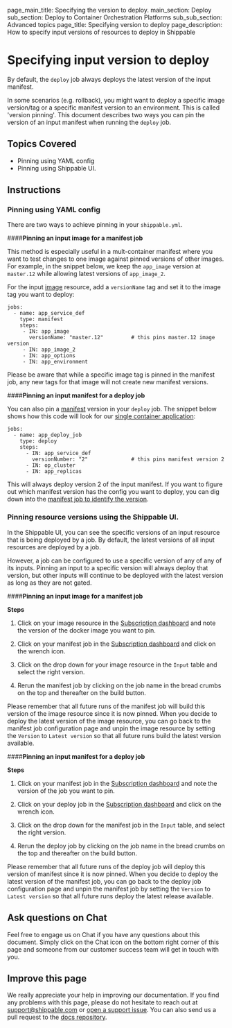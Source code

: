 page_main_title: Specifying the version to deploy.
main_section: Deploy
sub_section: Deploy to Container Orchestration Platforms
sub_sub_section: Advanced topics
page_title: Specifying version to deploy
page_description: How to specify input versions of resources to deploy in Shippable

# Specifying input version to deploy

By default, the `deploy` job always deploys the latest version of the input manifest.

In some scenarios (e.g. rollback), you might want to deploy a specific image version/tag or a specific manifest version to an environment. This is called 'version pinning'. This document describes two ways you can pin the version of an input manifest when running the `deploy` job.

## Topics Covered

* Pinning using YAML config
* Pinning using Shippable UI.

## Instructions

### Pinning using YAML config

There are two ways to achieve pinning in your `shippable.yml`.

####**Pinning an input image for a manifest job**

This method is especially useful in a mult-container manifest where you want to test changes to one image against pinned versions of other images. For example, in the snippet below, we keep the `app_image` version at `master.12` while allowing latest versions of `app_image_2`.

For the input [image](/platform/workflow/resource/image) resource, add a `versionName` tag and set it to the image tag you want to deploy:

```
jobs:
  - name: app_service_def
    type: manifest
    steps:
     - IN: app_image
       versionName: "master.12"         # this pins master.12 image version
     - IN: app_image_2  
     - IN: app_options
     - IN: app_environment

```

Please be aware that while a specific image tag is pinned in the manifest job, any new tags for that image will not create new manifest versions.


####**Pinning an input manifest for a deploy job**

You can also pin a [manifest](/platform/workflow/job/manifest) version in your `deploy` job. The snippet below shows how this code will look for our [single container application](/deploy/continuous-delivery-single-container-docker-application/):

```
jobs:
  - name: app_deploy_job
    type: deploy
    steps:
      - IN: app_service_def
        versionNumber: "2"              # this pins manifest version 2
      - IN: op_cluster
      - IN: app_replicas
```

This will always deploy version 2 of the input manifest. If you want to figure out which manifest version has the config you want to deploy, you can dig down into the [manifest job to identify the version](/platform/tutorial/workflow/crud-job/#viewing-job-information).

### Pinning resource versions using the Shippable UI.

In the Shippable UI, you can see the specific versions of an input resource that is being deployed by a job. By default, the latest versions of all input resources are deployed by a job.

However, a job can be configured to use a specific version of any of any of its inputs. Pinning an input to a specific version will always deploy that version, but other inputs will continue to be deployed with the latest version as long as they are not gated.

####**Pinning an input image for a manifest job**

**Steps**

1. Click on your image resource in the [Subscription dashboard](/platform/visibility/subscription/dashboard/) and note the version of the docker image you want to pin.

2. Click on your manifest job in the [Subscription dashboard](/platform/visibility/subscription/dashboard/) and click on the wrench icon.

3. Click on the drop down for your image resource in the `Input` table and select the right version.

4. Rerun the manifest job by clicking on the job name in the bread crumbs on the top and thereafter on the build button.

Please remember that all future runs of the manifest job will build this version of the image resource since it is now pinned. When you decide to deploy the latest version of the image resource, you can go back to the manifest job configuration page and unpin the image resource by setting the `Version` to `Latest version` so that all future runs build the latest version available.

####**Pinning an input manifest for a deploy job**

**Steps**

1. Click on your manifest job in the [Subscription dashboard](/platform/visibility/subscription/dashboard/) and note the version of the job you want to pin.

2. Click on your deploy job in the [Subscription dashboard](/platform/visibility/subscription/dashboard/) and click on the wrench icon.

3. Click on the drop down for the manifest job in the `Input` table, and select the right version.

4. Rerun the deploy job by clicking on the job name in the bread crumbs on the top and thereafter on the build button.

Please remember that all future runs of the deploy job will deploy this version of manifest since it is now pinned. When you decide to deploy the latest version of the manifest job, you can go back to the deploy job configuration page and unpin the manifest job by setting the `Version` to `Latest version`  so that all future runs deploy the latest release available.


## Ask questions on Chat

Feel free to engage us on Chat if you have any questions about this document. Simply click on the Chat icon on the bottom right corner of this page and someone from our customer success team will get in touch with you.

## Improve this page

We really appreciate your help in improving our documentation. If you find any problems with this page, please do not hesitate to reach out at [support@shippable.com](mailto:support@shippable.com) or [open a support issue](https://www.github.com/Shippable/support/issues). You can also send us a pull request to the [docs repository](https://www.github.com/Shippable/docs).
